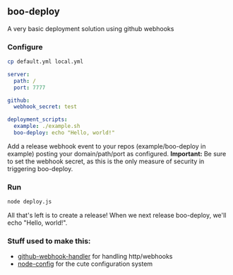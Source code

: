 ## boo-deploy

A very basic deployment solution using github webhooks

### Configure
```sh
cp default.yml local.yml
```

```yaml
server:
  path: /
  port: 7777

github:
  webhook_secret: test

deployment_scripts:
  example: ./example.sh
  boo-deploy: echo "Hello, world!"
```
Add a release webhook event to your repos (example/boo-deploy in example) posting your domain/path/port as configured. **Important:** Be sure to set the webhook secret, as this is the only measure of security in triggering boo-deploy.

### Run
```sh
node deploy.js
```
All that's left is to create a release! When we next release boo-deploy, we'll echo "Hello, world!".

### Stuff used to make this:

 * [github-webhook-handler](https://github.com/rvagg/github-webhook-handler) for handling http/webhooks
 * [node-config](https://github.com/lorenwest/node-config) for the cute configuration system
